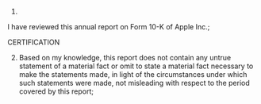 1.

I have reviewed this annual report on Form 10-K of Apple Inc.;

CERTIFICATION

2. Based on my knowledge, this report does not contain any untrue statement of a material fact or omit to state a material fact
necessary  to  make  the  statements  made,  in  light  of  the  circumstances  under  which  such  statements  were  made,  not
misleading with respect to the period covered by this report;